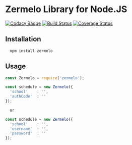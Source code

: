# Zermelo Library for Node.JS
[![Codacy Badge](https://api.codacy.com/project/badge/Grade/cc95bbd165834373ab34938416d03c33)](https://www.codacy.com/app/mvegter/node-zermelo?utm_source=github.com&amp;utm_medium=referral&amp;utm_content=mvegter/node-zermelo&amp;utm_campaign=Badge_Grade)
[![Build Status](https://travis-ci.org/mvegter/node-zermelo.svg?branch=master)](https://travis-ci.org/mvegter/node-zermelo)
[![Coverage Status](https://coveralls.io/repos/github/mvegter/node-zermelo/badge.svg)](https://coveralls.io/github/mvegter/node-zermelo)

## Installation
```
  npm install zermelo
```

## Usage

```javascript
const Zermelo = require('zermelo');

const schedule = new Zermelo({
  'school'    : '',
  'authCode'  : ''
});

  or

const schedule = new Zermelo({
  'school'    : '',
  'username'  : '',
  'password'  : ''
});
```

